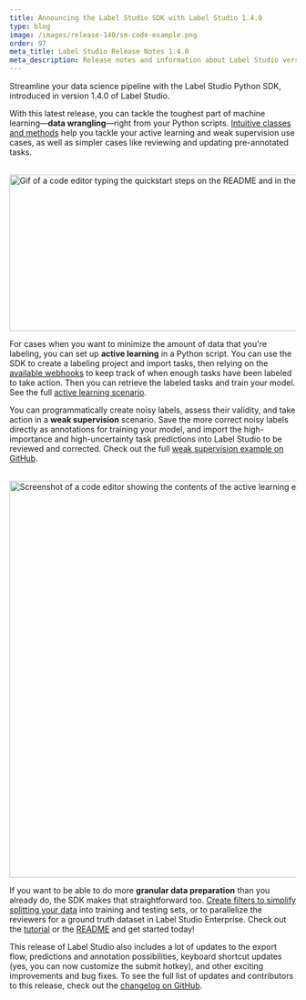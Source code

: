 ```yaml
---
title: Announcing the Label Studio SDK with Label Studio 1.4.0
type: blog
image: /images/release-140/sm-code-example.png
order: 97
meta_title: Label Studio Release Notes 1.4.0
meta_description: Release notes and information about Label Studio version 1.4.0, announcing the Label Studio SDK to work with the open source data labeling tool Label Studio, or the enterprise version Label Studio Enterprise. 
---
```


Streamline your data science pipeline with the Label Studio Python SDK, introduced in version 1.4.0 of Label Studio.

With this latest release, you can tackle the toughest part of machine learning—**data wrangling**—right from your Python scripts. [Intuitive classes and methods](/sdk/index.html) help you tackle your active learning and weak supervision use cases, as well as simpler cases like reviewing and updating pre-annotated tasks.

<br/><img src="/images/release-140/sdkquickstart.gif" alt="Gif of a code editor typing the quickstart steps on the README and in the SDK tutorial." class="gif-border" width="800px" height="275px" />

For cases when you want to minimize the amount of data that you're labeling, you can set up **active learning** in a Python script. You can use the SDK to create a labeling project and import tasks, then relying on the [available webhooks](/guide/webhooks.html) to keep track of when enough tasks have been labeled to take action. Then you can retrieve the labeled tasks and train your model. See the full [active learning scenario](https://github.com/heartexlabs/label-studio-sdk/blob/master/examples/active_learning/active_learning.ipynb).

You can programmatically create noisy labels, assess their validity, and take action in a **weak supervision** scenario. Save the more correct noisy labels directly as annotations for training your model, and import the high-importance and high-uncertainty task predictions into Label Studio to be reviewed and corrected. Check out the full [weak supervision example on GitHub](https://github.com/heartexlabs/label-studio-sdk/blob/master/examples/weak_supervision/weak_supervision.ipynb).

<br/><img src="/images/release-140/big-code-example.png" alt="Screenshot of a code editor showing the contents of the active learning example linked in active learning scenario." class="gif-border" width="800px" height="697px" />

If you want to be able to do more **granular data preparation** than you already do, the SDK makes that straightforward too. [Create filters to simplify splitting your data](/guide/sdk.html#Prepare-and-manage-data-with-filters) into training and testing sets, or to parallelize the reviewers for a ground truth dataset in Label Studio Enterprise. Check out the [tutorial](/guide/sdk.html) or the [README](https://github.com/heartexlabs/label-studio-sdk#readme) and get started today!

This release of Label Studio also includes a lot of updates to the export flow, predictions and annotation possibilities, keyboard shortcut updates (yes, you can now customize the submit hotkey), and other exciting improvements and bug fixes. To see the full list of updates and contributors to this release, check out the [changelog on GitHub](https://github.com/heartexlabs/label-studio/releases).
